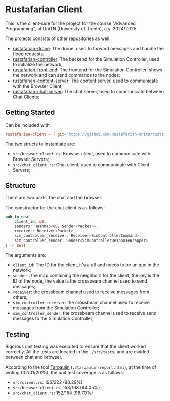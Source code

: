 # Rustafarian Client

This is the client-side for the project for the course "Advanced Programming", at UniTN (University of Trento), a.y. 2024/2025.

The projects consists of other repositories as well:

- [rustafarian-drone](https://github.com/Rustafarian-Unitn/rustafarian-drone): The drone, used to forward messages and handle the flood requests;
- [rustafarian-controller](https://github.com/Rustafarian-Unitn/rustafarian-controller): The backend for the Simulation Controller, used to initialize the network;
- [rustafarian-front-end](https://github.com/Rustafarian-Unitn/rustafarian-front-end): The frontend for the Simulation Controller, shows the network and can send commands to the nodes;
- [rustafarian-content-server](https://github.com/Rustafarian-Unitn/rustafarian-content_server): The content server, used to communicate with the Browser Client;
- [rustafarian-chat-server](https://github.com/Rustafarian-Unitn/rustafarian-chat-server): The chat server, used to communicate between Chat Clients;

## Getting Started

Can be included with:

```toml
rustafarian-client = { git="https://github.com/Rustafarian-Unitn/rustafarian-client" }
```

The two structs to instantiate are:

- `src/browser_client.rs`: Browser client, used to communicate with Browser Servers;
- `src/chat_client.rs`: Chat client, used to communicate with Client Servers;

## Structure

There are two parts, the chat and the browser.

The constructor for the chat client is as follows:

```rust
pub fn new(
    client_id: u8,
    senders: HashMap<u8, Sender<Packet>>,
    receiver: Receiver<Packet>,
    sim_controller_receiver: Receiver<SimControllerCommand>,
    sim_controller_sender: Sender<SimControllerResponseWrapper>,
) -> Self
```

The arguments are:

- `client_id`: The ID for the client, it's a u8 and needs to be unique in the network;
- `senders`: the map containing the neighbors for the client, the key is the ID of the node, the value is the crossbeam channel used to send messages;
- `receiver`: the crossbeam channel used to receive messages from others;
- `sim_controller_receiver`: the crossbeam channel used to receive messages from the Simulation Controller;
- `sim_controller_sender`. the crossbeam channel used to receive send messages to the Simulation Controller;

## Testing

Rigorous unit testing was executed to ensure that the client worked correctly. All the tests are located in the `./src/tests`, and are divided between chat and browser.

According to the tool [Tarpaulin](https://github.com/xd009642/tarpaulin) (`./tarpaulin-report.html`), at the time of writing (02/01/2025), the unit test coverage is as follows:

- `src/client.rs`: 196/222 (88.29%)
- `src/browser_client.rs`: 158/168 (94.05%)
- `src/chat_client.rs`: 152/154 (98.70%)
